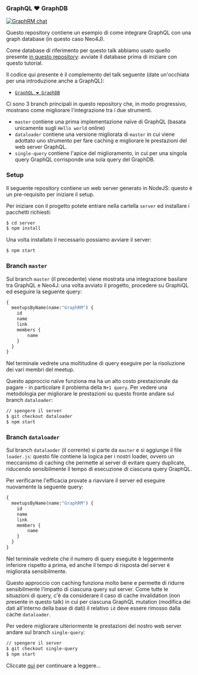 ### GraphQL ❤️ GraphDB

[![GraphRM chat](http://codegardenroma.herokuapp.com/badge.svg)](http://codegardenroma.herokuapp.com/)

Questo repository contiene un esempio di come integrare GraphQL con una graph database (in questo caso Neo4J).

Come database di riferimento per questo talk abbiamo usato quello presente [in questo repository](https://github.com/GraphRM/workshop-neo4j-docker): avviate il database prima di iniziare con questo tutorial.

Il codice qui presente è il complemento del talk seguente (date un'occhiata per una introduzione anche a GraphQL):

* [`GraphQL ❤️ GraphDB`](https://www.slideshare.net/GraphRM/graphql-graphdb)

Ci sono 3 branch principali in questo repository che, in modo progressivo, mostrano come migliorare l'integrazione tra i due strumenti.

* `master` contiene una prima implementazione naïve di GraphQL (basata unicamente sugli `Hello world` online)
* `dataloader` contiene una versione migliorata di `master` in cui viene adottato uno strumento per fare caching e migliorare le prestazioni del web server GraphQL.
* `single-query` contiene l'apice del miglioramento, in cui per una singola query GraphQL corrisponde una sola query del GraphDB.

### Setup

Il seguente repository contiene un web server generato in NodeJS: questo è un pre-requisito per iniziare il setup.

Per iniziare con il progetto potete entrare nella cartella `server` ed installare i pacchetti richiesti:

```sh
$ cd server
$ npm install
```

Una volta installato il necessario possiamo avviare il server:

```sh
$ npm start
```

### Branch `master`

Sul branch `master` (il precedente) viene mostrata una integrazione basilare tra GraphQL e Neo4J: una volta avviato il progetto, procedere su GraphiQL ed eseguire la seguente query:

```graphql
{
  meetupsByName(name:"GraphRM") {
    id
    name
    link
    members {
        name
    }
  }
}
```

Nel terminale vedrete una moltitudine di query eseguire per la risoluzione dei vari membri del meetup.

Questo approccio naïve funziona ma ha un alto costo prestazionale da pagare - in particolare il problema della `N+1 query`.
Per vedere una metodologia per migliorare le prestazioni su questo fronte andare sul branch `dataloader`:

```sh
// spengere il server
$ git checkout dataloader
$ npm start
```

### Branch `dataloader`

Sul branch `datalaoder` (il corrente) si parte da `master` e si aggiunge il file `loader.js`: questo file contiene la logica per i nostri loader, ovvero un meccanismo di caching che permette al server di evitare query duplicate, riducendo sensibilmente il tempo di esecuzione di ciascuna query GraphQL.

Per verificarne l'efficacia provate a riavviare il server ed eseguire nuovamente la seguente query:

```graphql
{
  meetupsByName(name:"GraphRM") {
    id
    name
    link
    members {
        name
    }
  }
}
```

Nel terminale vedrete che il numero di query eseguite è leggermente inferiore rispetto a prima, ed anche il tempo di risposta del server è migliorata sensibilmente.

Questo approccio con caching funziona molto bene e permette di ridurre sensibilmente l'impatto di ciascuna query sul server. Come tutte le situazioni di query, c'è da considerare il caso di cache invalidation (non presente in questo talk) in cui per ciascuna GraphQL mutation (modifica dei dati all'interno della base di dati) il relativo `id` deve essere rimosso dalla cache `dataloader`.

Per vedere migliorare ulteriormente le prestazioni del nostro web server andare sul branch `single-query`:

```sh
// spengere il server
$ git checkout single-query
$ npm start
```

Cliccate [qui](https://github.com/GraphRM/graphql-graphdb/tree/single-query#branch-single-query) per continuare a leggere...
